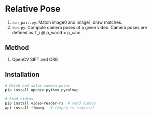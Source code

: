 # Relative Pose

1. `run_pair.py`: Match image0 and image1, draw matches.
2. `run.py`: Compute camera poses of a given video. Camera poses are defined as T_i @ p_world = p_cam.

## Method

1. OpenCV SIFT and ORB


## Installation

```bash
# Match and solve camera poses
pip install opencv-python pycolmap

# Read videos
pip install video-reader-rs  # read videos
apt install ffmpeg   # ffmpeg is required
```

